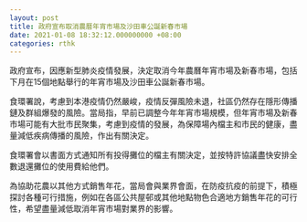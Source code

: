 ```yaml
---
layout: post
title: 政府宣布取消農曆年宵市場及沙田車公誕新春市場
date: 2021-01-08 18:32:12.000000000 +08:00
categories: rthk
---
```


政府宣布，因應新型肺炎疫情發展，決定取消今年農曆年宵市場及新春市場，包括下月在15個地點舉行的年宵市場及沙田車公誕新春市場。

食環署說，考慮到本港疫情仍然嚴峻，疫情反彈風險未退，社區仍然存在隱形傳播鏈及群組爆發的風險。當局指，早前已調整今年年宵市場規模，但年宵市場及新春市場可能有大批市民聚集，考慮到疫情的發展，為保障場內檔主和市民的健康，盡量減低疾病傳播的風險，作出有關決定。

食環署會以書面方式通知所有投得攤位的檔主有關決定，並按特許協議盡快安排全數退還攤位的使用費給他們。

為協助花農以其他方式銷售年花，當局會與業界會面，在防疫抗疫的前提下，積極探討各種可行措施，例如在各區公共屋邨或其他地點物色合適地方銷售年花的可行性，希望盡量減低取消年宵市場對業界的影響。
